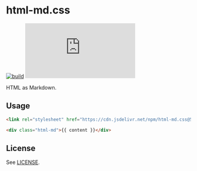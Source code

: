 html-md.css
===========

[![build](https://github.com/ntkme/html-md.css/actions/workflows/build.yml/badge.svg)](https://github.com/ntkme/html-md.css/actions/workflows/build.yml)
[![npm](https://img.shields.io/npm/v/html-md.css)](https://www.npmjs.com/html-md.css)

HTML as Markdown.

Usage
-----

``` html
<link rel="stylesheet" href="https://cdn.jsdelivr.net/npm/html-md.css@5.0.0/dist/html-md.css" integrity="sha384-vXzS8BQ3WH2YhHL+N/NaWNmGNAGPHE+reEsCif8/KXSY9s6JtGrfJD2FA8k5XxvN" crossorigin="anonymous">
```

``` html
<div class="html-md">{{ content }}</div>
```

License
-------

See [LICENSE](LICENSE).
